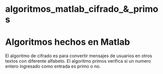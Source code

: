 # algoritmos_matlab_cifrado_&_primos
# Algoritmos hechos en Matlab
El algoritmo de cifrado es para convertir mensajes de usuarios en otros textos con diferente alfabeto.
El algoritmo primos verifica si un numero entero ingresado como entrada es primo o no.
